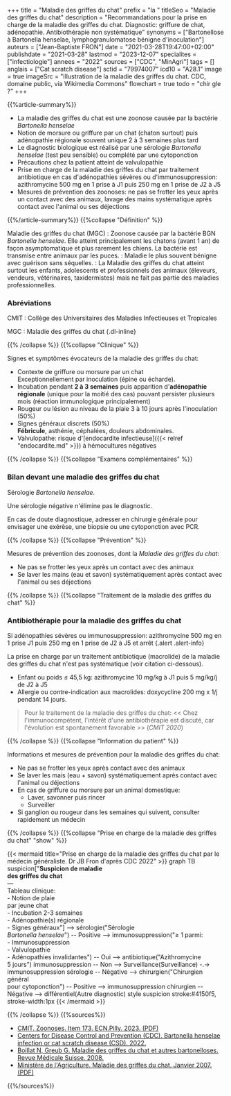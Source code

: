 +++
title = "Maladie des griffes du chat"
prefix = "la "
titleSeo = "Maladie des griffes du chat"
description = "Recommandations pour la prise en charge de la maladie des griffes du chat. Diagnostic: griffure de chat, adénopathie. Antibiothérapie non systématique"
synonyms = ["Bartonellose à Bartonella henselae, lymphogranulomatose bénigne d'inoculation"]
auteurs = ["Jean-Baptiste FRON"]
date = "2021-03-28T19:47:00+02:00"
publishdate = "2021-03-28"
lastmod = "2023-12-07"
specialites = ["infectiologie"]
annees = "2022"
sources = ["CDC", "MinAgri"]
tags = []
anglais = ["Cat scratch disease"]
sctid = "79974007"
icd10 = "A28.1"
image = true
imageSrc = "Illustration de la maladie des griffes du chat. CDC, domaine public, via Wikimedia Commons"
flowchart = true
todo = "chir gle ?"
+++

{{%article-summary%}}

- La maladie des griffes du chat est une zoonose causée par la bactérie *Bartonella henselae*
- Notion de morsure ou griffure par un chat (chaton surtout) puis adénopathie régionale souvent unique 2 à 3 semaines plus tard
- Le diagnostic biologique est réalisé par une sérologie *Bartonella henselae* (test peu sensible) ou complété par une cytoponction
- Précautions chez la patient atteint de valvulopathie
- Prise en charge de la maladie des griffes du chat par traitement antibiotique en cas d'adénopathies sévères ou d'immunosuppression: azithromycine 500 mg en 1 prise à J1 puis 250 mg en 1 prise de J2 à J5
- Mesures de prévention des zoonoses: ne pas se frotter les yeux après un contact avec des animaux, lavage des mains systématique après contact avec l'animal ou ses déjections

{{%/article-summary%}}
{{%collapse "Définition" %}}

Maladie des griffes du chat (MGC)
: Zoonose causée par la bactérie BGN *Bartonella henselae*. Elle atteint principalement les chatons (avant 1 an) de façon asymptomatique et plus rarement les chiens. La bactérie est transmise entre animaux par les puces.
: Maladie le plus souvent bénigne avec guérison sans séquelles.
: La Maladie des griffes du chat atteint surtout les enfants, adolescents et professionnels des animaux (éleveurs, vendeurs, vétérinaires, taxidermistes) mais ne fait pas partie des maladies professionnelles.

### Abréviations

CMIT
: Collège des Universitaires des Maladies Infectieuses et Tropicales

MGC
: Maladie des griffes du chat
{.dl-inline}

{{% /collapse %}}
{{%collapse "Clinique" %}}

Signes et symptômes évocateurs de la maladie des griffes du chat:

- Contexte de griffure ou morsure par un chat  
  Exceptionnellement par inoculation (épine ou écharde).
- Incubation pendant **2 à 3 semaines** puis apparition d'**adénopathie régionale** (unique pour la moitié des cas) pouvant persister plusieurs mois (réaction immunologique principalement)
- Rougeur ou lésion au niveau de la plaie 3 à 10 jours après l'inoculation (50%)
- Signes généraux discrets (50%)  
  **Fébricule**, asthénie, céphalées, douleurs abdominales.
- Valvulopathe: risque d'[endocardite infectieuse]({{< relref "endocardite.md" >}}) à hémocultures négatives

{{% /collapse %}}
{{%collapse "Examens complémentaires" %}}

### Bilan devant une maladie des griffes du chat

Sérologie *Bartonella henselae*.

Une sérologie négative n'élimine pas le diagnostic.

En cas de doute diagnostique, adresser en chirurgie générale pour envisager une exérèse, une biopsie ou une cytoponction avec PCR.

{{% /collapse %}}
{{%collapse "Prévention" %}}

Mesures de prévention des zoonoses, dont la *Maladie des griffes du chat*:

- Ne pas se frotter les yeux après un contact avec des animaux
- Se laver les mains (eau et savon) systématiquement après contact avec l'animal ou ses déjections

{{% /collapse %}}
{{%collapse "Traitement de la maladie des griffes du chat" %}}

### Antibiothérapie pour la maladie des griffes du chat

Si adénopathies sévères ou immunosuppression: azithromycine 500 mg en 1 prise J1 puis 250 mg en 1 prise de J2 à J5 et arrêt
{.alert .alert-info}

La prise en charge par un traitement antibiotique (macrolide) de la maladie des griffes du chat n'est pas systématique (voir citation ci-dessous).

- Enfant ou poids ≤ 45,5 kg: azithromycine 10 mg/kg à J1 puis 5 mg/kg/j de J2 à J5
- Allergie ou contre-indication aux macrolides: doxycycline 200 mg x 1/j pendant 14 jours.

> Pour le traitement de la maladie des griffes du chat: << Chez l'immunocompétent, l'intérêt d'une antibiothérapie est discuté, car l'évolution est spontanément favorable >> (*CMIT 2020*)

{{% /collapse %}}
{{%collapse "Information du patient" %}}

Informations et mesures de prévention pour la maladie des griffes du chat:

- Ne pas se frotter les yeux après contact avec des animaux
- Se laver les mais (eau + savon) systématiquement après contact avec l'animal ou déjections
- En cas de griffure ou morsure par un animal domestique:
  - Laver, savonner puis rincer
  - Surveiller
- Si ganglion ou rougeur dans les semaines qui suivent, consulter rapidement un médecin

{{% /collapse %}}
{{%collapse "Prise en charge de la maladie des griffes du chat" "show" %}}

{{< mermaid title="Prise en charge de la maladie des griffes du chat par le médecin généraliste. Dr JB Fron d'après CDC 2022" >}}
graph TB
  suspicion["<b>Suspicion de maladie<br>des griffes du chat</b><br>—<br>Tableau clinique:<br>- Notion de plaie<br>par jeune chat<br>- Incubation 2-3 semaines<br>- Adénopathie(s) régionale<br>- Signes généraux"] --> sérologie("Sérologie<br><em>Bartonella henselae</em>") -- Positive --> immunosuppression("≥ 1 parmi:<br>- Immunosuppression<br>- Valvulopathie<br>- Adénopathies invalidantes") -- Oui --> antibiotique("Azithromycine<br>5 jours")
      immunosuppression -- Non --> Surveillance(Surveillance) -.-> immunosuppression
    sérologie -- Négative --> chirurgien("Chirurgien général<br>pour cytoponction") -- Positive --> immunosuppression
      chirurgien -- Négative --> différentiel(Autre diagnostic)
  style suspicion stroke:#4150f5, stroke-width:1px
{{< /mermaid >}}

{{% /collapse %}}
{{%sources%}}

- [CMIT. Zoonoses. Item 173. ECN.Pilly. 2023. (PDF)](https://www.infectiologie.com/UserFiles/File/pilly-etudiant/items-edition-2023/pilly-2023-item-173.pdf)
- [Centers for Disease Control and Prevention (CDC). Bartonella henselae infection or cat scratch disease (CSD). 2022.](https://www.cdc.gov/bartonella/bartonella-henselae/index.html)
- [Boillat N, Greub G. Maladie des griffes du chat et autres bartonelloses. Revue Médicale Suisse. 2008.](https://www.revmed.ch/revue-medicale-suisse/2008/revue-medicale-suisse-152/maladie-des-griffes-du-chat-et-autres-bartonelloses)
- [Ministère de l'Agriculture. Maladie des griffes du chat. Janvier 2007. (PDF)](https://agriculture.gouv.fr/telecharger/118893)

{{%/sources%}}
